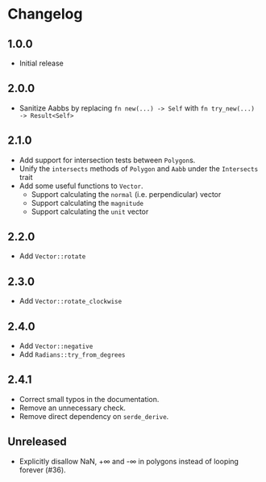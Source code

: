 # Changelog

## 1.0.0
- Initial release

## 2.0.0
- Sanitize Aabbs by replacing `fn new(...) -> Self` with `fn try_new(...) -> Result<Self>`

## 2.1.0
- Add support for intersection tests between `Polygon`s.
- Unify the `intersects` methods of `Polygon` and `Aabb` under the `Intersects` trait
- Add some useful functions to `Vector`.
    - Support calculating the `normal` (i.e. perpendicular) vector
    - Support calculating the `magnitude`
    - Support calculating the `unit` vector

## 2.2.0
- Add `Vector::rotate`

## 2.3.0
- Add `Vector::rotate_clockwise`

## 2.4.0
- Add `Vector::negative`
- Add `Radians::try_from_degrees`

## 2.4.1
- Correct small typos in the documentation.
- Remove an unnecessary check.
- Remove direct dependency on `serde_derive`.

## Unreleased
- Explicitly disallow NaN, +∞ and -∞ in polygons instead of looping forever (#36).
